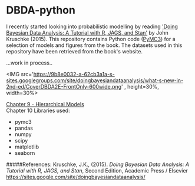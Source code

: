 # DBDA-python
I recently started looking into probabilistic modelling by reading <A target="_blank" href='https://sites.google.com/site/doingbayesiandataanalysis/'>'Doing Bayesian Data Analysis: A Tutorial with R, JAGS, and Stan'</A> by John Kruschke (2015). This repository contains Python code (<A href='http://pymc-devs.github.io/pymc3/'>PyMC3</A>) for a selection of models and figures from the book.
The datasets used in this repository have been retrieved from the book's website.<P>
 
...work in process..<P>

<IMG src='https://9b8e0032-a-62cb3a1a-s-sites.googlegroups.com/site/doingbayesiandataanalysis/what-s-new-in-2nd-ed/CoverDBDA2E-FrontOnly-600wide.png' , height=30%, width=30%><P>
<A href='http://nbviewer.jupyter.org/github/JWarmenhoven/DBDA-python/blob/master/Notebooks/Chapter%209.ipynb'>Chapter 9 - Hierarchical Models</A><BR>
Chapter 10
Libraries used:
<UL>
<LI>pymc3
<LI>pandas
<LI>numpy
<LI>scipy
<LI>matplotlib
<LI>seaborn
</UL>

#####References:
Kruschke, J.K., (2015). <I>Doing Bayesian Data Analysis: A Tutorial with R, JAGS, and Stan</I>, Second Edition, Academic Press / Elsevier https://sites.google.com/site/doingbayesiandataanalysis/
